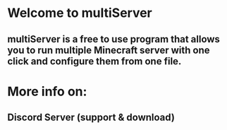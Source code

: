# Welcome to multiServer
## multiServer is a free to use program that allows you to run multiple Minecraft server with one click and configure them from one file.
##
# More info on:
## Discord Server (support & download)
